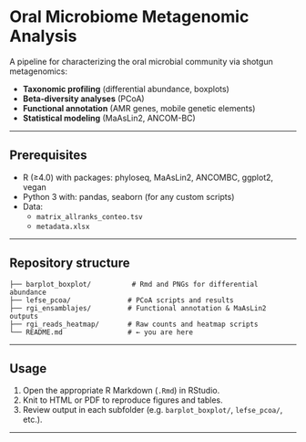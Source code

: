 # Oral Microbiome Metagenomic Analysis

A pipeline for characterizing the oral microbial community via shotgun metagenomics:  
- **Taxonomic profiling** (differential abundance, boxplots)  
- **Beta‑diversity analyses** (PCoA)  
- **Functional annotation** (AMR genes, mobile genetic elements)  
- **Statistical modeling** (MaAsLin2, ANCOM-BC)

---

## Prerequisites

- R (≥4.0) with packages: phyloseq, MaAsLin2, ANCOMBC, ggplot2, vegan  
- Python 3 with: pandas, seaborn (for any custom scripts)  
- Data:  
  - `matrix_allranks_conteo.tsv`  
  - `metadata.xlsx`

---

## Repository structure

```
├── barplot_boxplot/          # Rmd and PNGs for differential abundance
├── lefse_pcoa/              # PCoA scripts and results
├── rgi_ensamblajes/         # Functional annotation & MaAsLin2 outputs
├── rgi_reads_heatmap/       # Raw counts and heatmap scripts
└── README.md                # ← you are here
```

---

## Usage

1. Open the appropriate R Markdown (`.Rmd`) in RStudio.  
2. Knit to HTML or PDF to reproduce figures and tables.  
3. Review output in each subfolder (e.g. `barplot_boxplot/`, `lefse_pcoa/`, etc.).  

---
